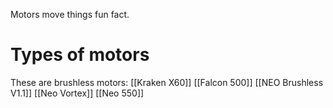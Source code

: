 Motors move things fun fact.

# Types of motors


These are brushless motors:
[[Kraken X60]]
[[Falcon 500]]
[[NEO Brushless V1.1]]
[[Neo Vortex]]
[[Neo 550]]